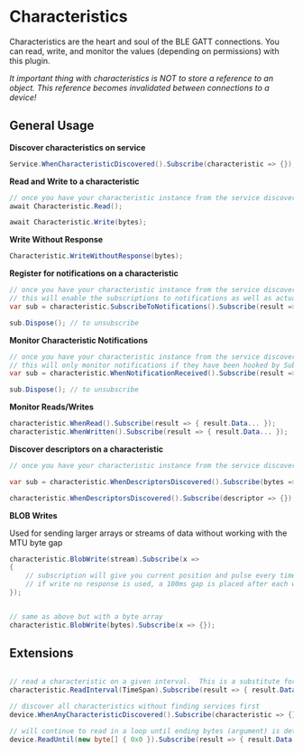 # Characteristics

Characteristics are the heart and soul of the BLE GATT connections.  You can read, write, and monitor the values (depending on permissions) with this plugin.

_It important thing with characteristics is NOT to store a reference to an object.  This reference becomes invalidated between connections to a device!_

## General Usage

**Discover characteristics on service**
```csharp
Service.WhenCharacteristicDiscovered().Subscribe(characteristic => {});
```

**Read and Write to a characteristic**
```csharp
// once you have your characteristic instance from the service discovery
await Characteristic.Read();

await Characteristic.Write(bytes);
```

**Write Without Response**
```csharp
Characteristic.WriteWithoutResponse(bytes);
```

**Register for notifications on a characteristic**
```csharp
// once you have your characteristic instance from the service discovery
// this will enable the subscriptions to notifications as well as actually hook to the event
var sub = characteristic.SubscribeToNotifications().Subscribe(result => { result.Data... });

sub.Dispose(); // to unsubscribe
```

**Monitor Characteristic Notifications**
```csharp
// once you have your characteristic instance from the service discovery
// this will only monitor notifications if they have been hooked by SubscribeToNotifications();
var sub = characteristic.WhenNotificationReceived().Subscribe(result => { result.Data... });

sub.Dispose(); // to unsubscribe
```

**Monitor Reads/Writes**
```csharp
characteristic.WhenRead().Subscribe(result => { result.Data... });
characteristic.WhenWritten().Subscribe(result => { result.Data... });
```

**Discover descriptors on a characteristic**
```csharp
// once you have your characteristic instance from the service discovery.

var sub = characteristic.WhenDescriptorsDiscovered().Subscribe(bytes => {});

characteristic.WhenDescriptorsDiscovered().Subscribe(descriptor => {});
```

**BLOB Writes**

Used for sending larger arrays or streams of data without working with the MTU byte gap

```csharp
characteristic.BlobWrite(stream).Subscribe(x => 
{
	// subscription will give you current position and pulse every time a buffer is written
	// if write no response is used, a 100ms gap is placed after each write.  Note that this event will fire quicker as well
});


// same as above but with a byte array
characteristic.BlobWrite(bytes).Subscribe(x => {}); 
```

## Extensions

```csharp

// read a characteristic on a given interval.  This is a substitute for SubscribeToNotifications()
characteristic.ReadInterval(TimeSpan).Subscribe(result => { result.Data... });

// discover all characteristics without finding services first
device.WhenAnyCharacteristicDiscovered().Subscribe(characteristic => {});

// will continue to read in a loop until ending bytes (argument) is detected
device.ReadUntil(new byte[] { 0x0 }).Subscribe(result => { result.Data... });
```